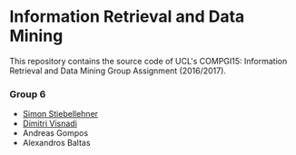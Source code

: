 # Information Retrieval and Data Mining
This repository contains the source code of UCL's COMPGI15: Information Retrieval and Data Mining Group Assignment (2016/2017).

### Group 6
* [Simon Stiebellehner](https://github.com/stiebels)
* [Dimitri Visnadi](https://www.linkedin.com/in/visnadi)
* Andreas Gompos
* Alexandros Baltas
